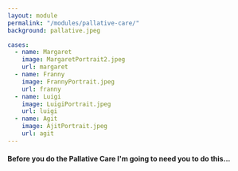 ```yaml
--- 
layout: module
permalink: "/modules/pallative-care/"
background: pallative.jpeg

cases:
  - name: Margaret
    image: MargaretPortrait2.jpeg
    url: margaret
  - name: Franny
    image: FrannyPortrait.jpeg
    url: franny
  - name: Luigi
    image: LuigiPortrait.jpeg
    url: luigi
  - name: Agit
    image: AjitPortrait.jpeg
    url: agit
---
```

#### Before you do the Pallative Care I'm going to need you to do this...